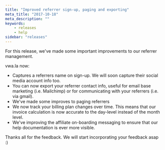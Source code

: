 ```yaml
---
title: "Improved referrer sign-up, paging and exporting"
meta_title: "2017-10-18"
meta_description: ""
keywords:
    - releases
    - help
sidebar: "releases"
---
```


For this release, we've made some important improvements to our referrer management.

vwa.la now:

*   Captures a referrers name on sign-up. We will soon capture their social media account info too.
*   You can now export your referrer contact info, useful for email base marketing (i.e. Mailchimp) or for communicating with your referrers (i.e. via gmail).
*   We've made some improves to paging referrers
*   We now track your billing plan changes over time. This means that our invoice calculation is now accurate to the day-level instead of the month level.
*   We've improving the affiliate on-boarding messaging to ensure that our help documentation is ever more visible.

Thanks all for the feedback. We will start incorporating your feedback asap :)